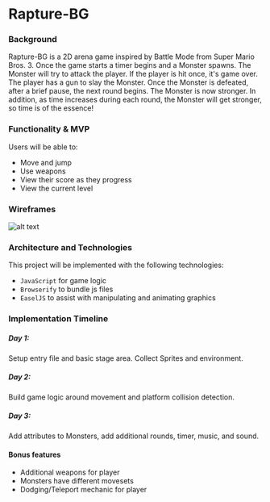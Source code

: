 Rapture-BG
==========

### Background

Rapture-BG is a 2D arena game inspired by Battle Mode from Super Mario Bros. 3. Once the game starts a timer begins and a Monster spawns. The Monster will try to attack the player. If the player is hit once, it's game over. The player has a gun to slay the Monster. Once the Monster is defeated, after a brief pause, the next round begins. The Monster is now stronger. In addition, as time increases during each round, the Monster will get stronger, so time is of the essence!

### Functionality & MVP

Users will be able to:

* Move and jump
* Use weapons
* View their score as they progress
* View the current level

### Wireframes

![alt text](https://github.com/Roots2D/Rapture-BG/blob/master/assets/wireframe/Rapture%20WireFrames.jpg)

### Architecture and Technologies

This project will be implemented with the following technologies:

* `JavaScript` for game logic
* `Browserify` to bundle js files
* `EaselJS` to assist with manipulating and animating graphics

### Implementation Timeline

##### Day 1:

Setup entry file and basic stage area. Collect Sprites and environment.

##### Day 2:

Build game logic around movement and platform collision detection.

##### Day 3:

Add attributes to Monsters, add additional rounds, timer, music, and sound.

#### Bonus features

* Additional weapons for player
* Monsters have different movesets
* Dodging/Teleport mechanic for player
